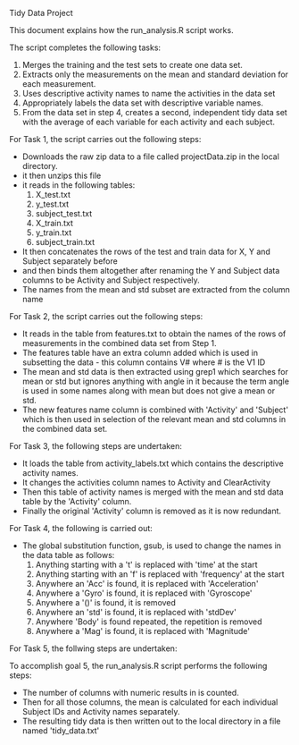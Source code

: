 Tidy Data Project

This document explains how the run_analysis.R script works.

The script completes the following tasks:
1. Merges the training and the test sets to create one data set.
2. Extracts only the measurements on the mean and standard deviation for each measurement.
3. Uses descriptive activity names to name the activities in the data set
4. Appropriately labels the data set with descriptive variable names.
5. From the data set in step 4, creates a second, independent tidy data set with the average of each variable for each activity and each subject.

For Task 1, the script carries out the following steps:
- Downloads the raw zip data to a file called projectData.zip in the local directory.
- it then unzips this file
- it reads in the following tables:
	1. X_test.txt
	2. y_test.txt
	3. subject_test.txt
	4. X_train.txt
	5. y_train.txt
	6. subject_train.txt
- It then concatenates the rows of the test and train data for X, Y and Subject separately before
- and then binds them altogether after renaming the Y and Subject data columns to be Activity and Subject respectively.
- The names from the mean and std subset are extracted from the column name

For Task 2, the script carries out the following steps:
- It reads in the table from features.txt to obtain the names of the rows of measurements in the combined data set from Step 1.
- The features table have an extra column added which is used in subsetting the data - this column contains V# where # is the V1 ID
- The mean and std data is then extracted using grep1 which searches for mean or std but ignores anything with angle in it because 
  the term angle is used in some names along with mean but does not give a mean or std.
- The new features name column is combined with 'Activity' and 'Subject' which is then used in selection of the relevant mean and std
  columns in the combined data set.

For Task 3, the following steps are undertaken:
- It loads the table from activity_labels.txt which contains the descriptive activity names.
- It changes the activities column names to Activity and ClearActivity
- Then this table of activity names is merged with the mean and std data table by the 'Activity' column.
- Finally the original 'Activity' column is removed as it is now redundant.

For Task 4, the following is carried out:
- The global substitution function, gsub, is used to change the names in the data table as follows:
	1. Anything starting with a 't' is replaced with 'time' at the start
	2. Anything starting with an 'f' is replaced with 'frequency' at the start
	3. Anywhere an 'Acc' is found, it is replaced with 'Acceleration'
	4. Anywhere a 'Gyro' is found, it is replaced with 'Gyroscope'
	5. Anywhere a '()' is found, it is removed
	6. Anywhere an 'std' is found, it is replaced with 'stdDev'
	7. Anywhere 'Body' is found repeated, the repetition is removed 
	8. Anywhere a 'Mag' is found, it is replaced with 'Magnitude'

For Task 5, the follwing steps are undertaken:

To accomplish goal 5, the run_analysis.R script performs the following steps:
- The number of columns with numeric results in is counted.
- Then for all those columns, the mean is calculated for each individual Subject IDs and Activity names separately.
- The resulting tidy data is then written out to the local directory in a file named 'tidy_data.txt'